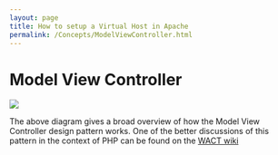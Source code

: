 ```yaml
---
layout: page
title: How to setup a Virtual Host in Apache
permalink: /Concepts/ModelViewController.html
---
```


<!-- Name: Concepts/ModelViewController -->
<!-- Version: 2 -->
<!-- Last-Modified: 2005/11/15 00:42:14 -->
<!-- Author: demian -->

# Model View Controller
![][image-1]

The above diagram gives a broad overview of how the Model View Controller design pattern works.  One of the better discussions of this pattern in the context of PHP can be found on the [WACT wiki][1]

[1]:	http://wact.sourceforge.net/index.php/ModelViewController

[image-1]:	/files/images/PSG_MVC.gif